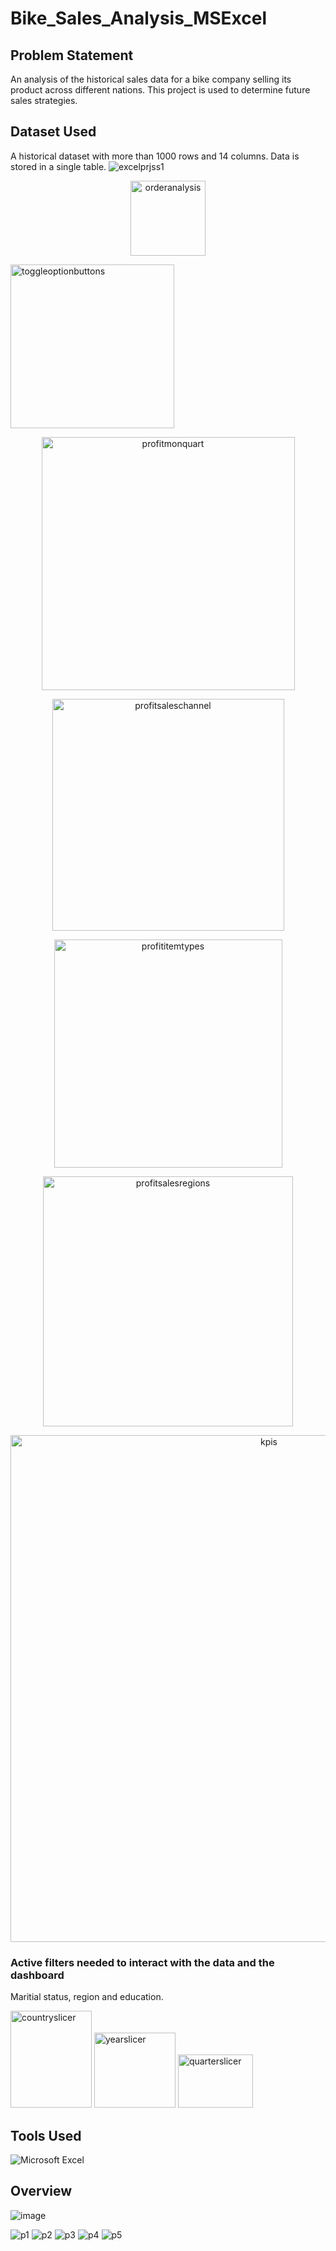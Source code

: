 # Bike_Sales_Analysis_MSExcel
## Problem Statement
An analysis of the historical sales data for a bike company selling its product across different nations. This project is used to determine future sales strategies.

## Dataset Used
A historical dataset with more than 1000 rows and 14 columns. Data is stored in a single table.
![excelprjss1](https://github.com/BingeCoder02/Bike_Sales_Analysis_MSExcel/assets/149510848/303ae915-5957-4c90-a444-0fcf3b07c3a2)
<p align="center"><img width="120" alt="orderanalysis" src="https://user-images.githubusercontent.com/71536311/192024449-3184c7d2-8dbc-46bd-b531-e8c9f68d9ee3.png"></p
![excelprjgif](https://github.com/BingeCoder02/Bike_Sales_Analysis_MSExcel/assets/149510848/2751ff4f-39b6-499a-94c8-5bb766e203e4)
<p align="center"><img width="262" alt="toggleoptionbuttons" src="https://user-images.githubusercontent.com/71536311/192081379-3573aef2-3a80-4a09-b114-2c58a961a156.png"></p>   
<p align="center"><img width="405" alt="profitmonquart" src="https://user-images.githubusercontent.com/71536311/192081388-68e4e70c-b8a3-4fe6-9e1c-84000ad8031f.png"> </p>     
  
<p align="center"><img width="371" alt="profitsaleschannel" src="https://user-images.githubusercontent.com/71536311/192081392-66d58382-98e2-4966-8438-ce91aa03abbb.png"> </p>     
  
<p align="center"><img width="365" alt="profititemtypes" src="https://user-images.githubusercontent.com/71536311/192081397-1718cac7-4655-4a7a-9cb2-5a9ca4458681.png"></p>     
  
<p align="center"><img width="400" alt="profitsalesregions" src="https://user-images.githubusercontent.com/71536311/192081402-dbb355b9-2125-45ba-aca8-9fb0e932b257.png"></p>

<p align="center"><img width="811" alt="kpis" src="https://user-images.githubusercontent.com/71536311/192081558-a958c702-3901-494b-a04a-321f600b2a63.png"></p>

### Active filters needed to interact with the data and the dashboard 
Maritial status, region and education.

<img width="130" height="155" alt="countryslicer" src="https://user-images.githubusercontent.com/71536311/191996934-3fefa752-2aca-4285-b51b-d2f5bda2671e.png">  <img width="130" height="120" alt="yearslicer" src="https://user-images.githubusercontent.com/71536311/191996968-115a04a3-7280-4e1e-b447-ec7f1c014492.png">  <img width="120" height="85" alt="quarterslicer" src="https://user-images.githubusercontent.com/71536311/191996992-fc2f9fef-1b51-4676-9aab-59e10625f756.png">

## Tools Used
![Microsoft Excel](https://img.shields.io/badge/Microsoft_Excel-217346?style=for-the-badge&logo=microsoft-excel&logoColor=white)


## Overview
![image](https://user-images.githubusercontent.com/71536311/195052888-c7c70f32-81e7-4a49-b7c7-19db0c9126bc.png)

![p1](https://user-images.githubusercontent.com/71536311/192129988-152f8048-77e3-43bb-90a6-ab8955581e09.gif)
![p2](https://user-images.githubusercontent.com/71536311/192128415-eff3e519-397d-4596-a6ef-84ba9f335f8d.gif)
![p3](https://user-images.githubusercontent.com/71536311/192136774-3b7d46d8-e060-48b2-ae02-44e9fba7ad9d.gif)
![p4](https://user-images.githubusercontent.com/71536311/192136941-32cc6e78-38bb-4ec5-abd4-1d26d47ade11.gif)
![p5](https://user-images.githubusercontent.com/71536311/192138750-73af196a-d635-4071-a408-fd356a3c0467.gif)   
